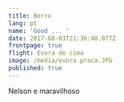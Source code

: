```yaml
---
title: Borro
lang: pt
name: 'Good ... '
date: 2017-08-03T21:36:40.077Z
frontpage: true
flight: Evora de cima
image: /media/evora praca.JPG
published: true
---
```

Nelson e maravilhoso 

